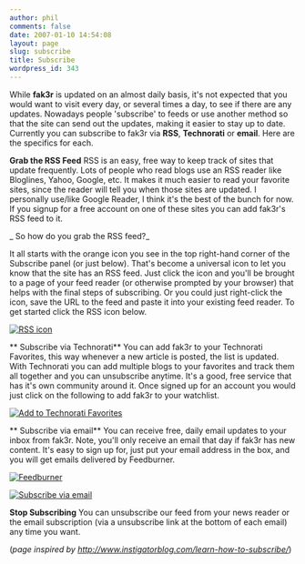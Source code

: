 ```yaml
---
author: phil
comments: false
date: 2007-01-10 14:54:08
layout: page
slug: subscribe
title: Subscribe
wordpress_id: 343
---
```


While **fak3r** is updated on an almost daily basis, it's not expected that you would want to visit every day, or several times a day, to see if there are any updates. Nowadays people 'subscribe' to feeds or use another method so that the site can send out the updates, making it easier to stay up to date. Currently you can subscribe to fak3r via **RSS**, **Technorati** or **email**.  Here are the specifics for each.

**Grab the RSS Feed**
RSS is an easy, free way to keep track of sites that update frequently. Lots of people who read blogs use an RSS reader like Bloglines, Yahoo, Google, etc. It makes it much easier to read your favorite sites, since the reader will tell you when those sites are updated. I personally use/like Google Reader, I think it's the best of the bunch for now.  If you signup for a free account on one of these sites you can add fak3r's RSS feed to it.

_ So how do you grab the RSS feed?_

It all starts with the orange icon you see in the top right-hand corner of the Subscribe panel (or just below). That's become a universal icon to let you know that the site has an RSS feed. Just click the icon and you'll be brought to a page of your feed reader (or otherwise prompted by your browser) that helps with the final steps of subscribing. Or you could just right-click the icon, save the URL to the feed and paste it into your existing feed reader. To get started click the RSS icon below.


[![RSS icon](/wp-content/images/rss.png)](http://feeds.feedburner.com/fak3r)



** Subscribe via Technorati**
You can add fak3r to your Technorati Favorites, this way whenever a new article is posted, the list is updated. With Technorati you can add multiple blogs to your favorites and track them all together and you can unsubscribe anytime. It's a good, free service that has it's own community around it.  Once signed up for an account you would just click on the following to add fak3r to your watchlist.


[![Add to Technorati Favorites](http://fak3r.com/wp-content/uploads/2007/01/tech-fav-1.thumbnail.gif)](http://technorati.com/faves?add=http://fak3r.com)



** Subscribe via email**
You can receive free, daily email updates to your inbox from fak3r.  Note, you'll only receive an email that day if fak3r has new content. It's easy to sign up for, just put your email address in the box, and you will get emails delivered by Feedburner.

    


[![Feedburner](http://fak3r.com/wp-content/uploads/2007/01/feedburner1.gif)](http://feeds.feedburner.com/fak3r)




[![Subscribe via email](/wp-content/images/mail.png)](http://feeds.feedburner.com/fak3r)



**Stop Subscribing**
You can unsubscribe our feed from your news reader or the email subscription (via a unsubscribe link at the bottom of each email) any time you want.


(_page inspired by  http://www.instigatorblog.com/learn-how-to-subscribe/_)

